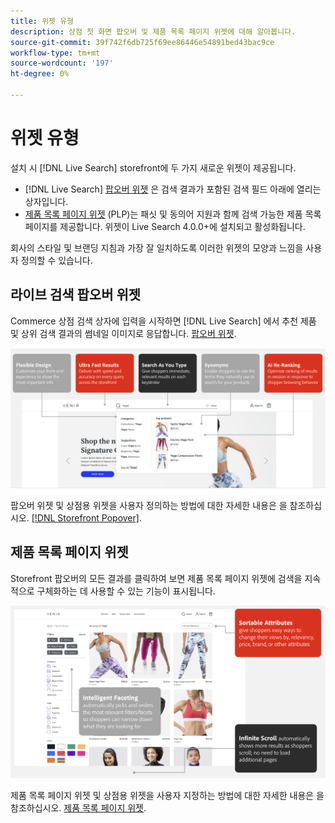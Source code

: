 ```yaml
---
title: 위젯 유형
description: 상점 첫 화면 팝오버 및 제품 목록 페이지 위젯에 대해 알아봅니다.
source-git-commit: 39f742f6db725f69ee86446e54891bed43bac9ce
workflow-type: tm+mt
source-wordcount: '197'
ht-degree: 0%

---
```


# 위젯 유형

설치 시 [!DNL Live Search] storefront에 두 가지 새로운 위젯이 제공됩니다.

- [!DNL Live Search] [팝오버 위젯](storefront-popover.md) 은 검색 결과가 포함된 검색 필드 아래에 열리는 상자입니다.
- [제품 목록 페이지 위젯](plp-styling.md) (PLP)는 패싯 및 동의어 지원과 함께 검색 가능한 제품 목록 페이지를 제공합니다. 위젯이 Live Search 4.0.0+에 설치되고 활성화됩니다.

회사의 스타일 및 브랜딩 지침과 가장 잘 일치하도록 이러한 위젯의 모양과 느낌을 사용자 정의할 수 있습니다.

## 라이브 검색 팝오버 위젯

Commerce 상점 검색 상자에 입력을 시작하면 [!DNL Live Search] 에서 추천 제품 및 상위 검색 결과의 썸네일 이미지로 응답합니다. [팝오버 위젯](storefront-popover.md).

![팝오버 위젯](assets/ls-search-popover.png)

팝오버 위젯 및 상점용 위젯을 사용자 정의하는 방법에 대한 자세한 내용은 을 참조하십시오. [[!DNL Storefront Popover]](storefront-popover.md).

## 제품 목록 페이지 위젯

Storefront 팝오버의 모든 결과를 클릭하여 보면 제품 목록 페이지 위젯에 검색을 지속적으로 구체화하는 데 사용할 수 있는 기능이 표시됩니다.

![제품 목록 페이지 위젯](assets/ls-plp.png)

제품 목록 페이지 위젯 및 상점용 위젯을 사용자 지정하는 방법에 대한 자세한 내용은 을 참조하십시오. [제품 목록 페이지 위젯](plp-styling.md).
